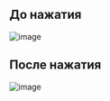 ## До нажатия

![image](https://github.com/user-attachments/assets/1f9b6175-3cff-493e-bb74-6e237aa3974b)


## После нажатия

![image](https://github.com/user-attachments/assets/bffb9f42-e03e-4313-b14b-0f56f543b769)
